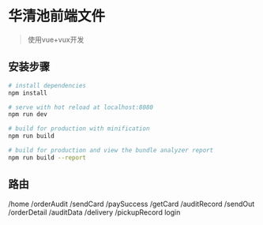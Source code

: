 # 华清池前端文件

> 使用vue+vux开发

## 安装步骤

``` bash
# install dependencies
npm install

# serve with hot reload at localhost:8080
npm run dev

# build for production with minification
npm run build

# build for production and view the bundle analyzer report
npm run build --report
```
## 路由
/home
/orderAudit
/sendCard
/paySuccess
/getCard
/auditRecord
/sendOut
/orderDetail
/auditData
/delivery
/pickupRecord
login